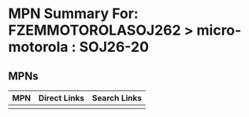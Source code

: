 



# MPN Summary For: FZEMMOTOROLASOJ262 > micro-motorola : SOJ26-20

## MPNs
  

|MPN|Direct Links|Search Links|
| :--- | :--- | :--- |
||||
